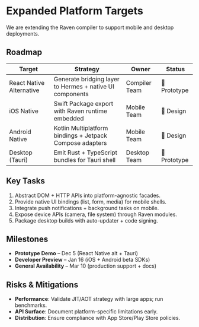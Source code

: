 # Expanded Platform Targets

We are extending the Raven compiler to support mobile and desktop deployments.

## Roadmap

| Target | Strategy | Owner | Status |
|--------|----------|-------|--------|
| React Native Alternative | Generate bridging layer to Hermes + native UI components | Compiler Team | 🚧 Prototype |
| iOS Native | Swift Package export with Raven runtime embedded | Mobile Team | 📝 Design |
| Android Native | Kotlin Multiplatform bindings + Jetpack Compose adapters | Mobile Team | 📝 Design |
| Desktop (Tauri) | Emit Rust + TypeScript bundles for Tauri shell | Desktop Team | 🚧 Prototype |

## Key Tasks

1. Abstract DOM + HTTP APIs into platform-agnostic facades.
2. Provide native UI bindings (list, form, media) for mobile shells.
3. Integrate push notifications + background tasks on mobile.
4. Expose device APIs (camera, file system) through Raven modules.
5. Package desktop builds with auto-updater + code signing.

## Milestones

- **Prototype Demo** – Dec 5 (React Native alt + Tauri)
- **Developer Preview** – Jan 16 (iOS + Android beta SDKs)
- **General Availability** – Mar 10 (production support + docs)

## Risks & Mitigations

- **Performance**: Validate JIT/AOT strategy with large apps; run benchmarks.
- **API Surface**: Document platform-specific limitations early.
- **Distribution**: Ensure compliance with App Store/Play Store policies.
